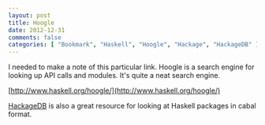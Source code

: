 ```yaml
---
layout: post
title: Hoogle
date: 2012-12-31
comments: false
categories: [ "Bookmark", "Haskell", "Hoogle", "Hackage", "HackageDB" ]
---
```


I needed to make a note of this particular link. Hoogle is a search engine for looking up API calls and modules. It's quite a neat search engine.

[http://www.haskell.org/hoogle/](http://www.haskell.org/hoogle/)

[HackageDB](http://hackage.haskell.org/packages/hackage.html) is also a great resource for looking at Haskell packages in cabal format.
